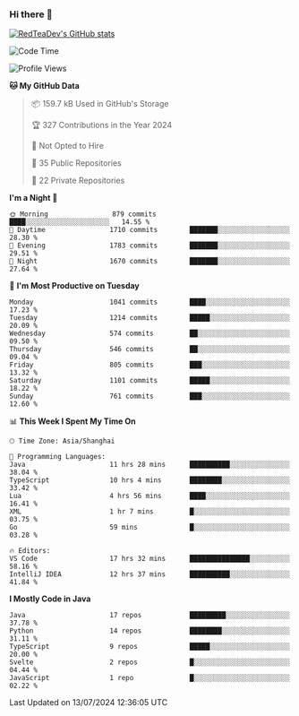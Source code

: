 ### Hi there 👋

<!--
**RedTeaDev/RedTeaDev** is a ✨ _special_ ✨ repository because its `README.md` (this file) appears on your GitHub profile.

Here are some ideas to get you started:

- 🔭 I’m currently working on ...
- 🌱 I’m currently learning ...
- 👯 I’m looking to collaborate on ...
- 🤔 I’m looking for help with ...
- 💬 Ask me about ...
- 📫 How to reach me: ...
- 😄 Pronouns: ...
- ⚡ Fun fact: ...
-->

<!--
[![wakatime](https://wakatime.com/badge/user/6b101ed0-04c0-4490-9283-eb61f2efff96.svg)](https://wakatime.com/@6b101ed0-04c0-4490-9283-eb61f2efff96)
!-->

[![RedTeaDev's GitHub stats](https://github-readme-stats.vercel.app/api?username=RedTeaDev)](https://github.com/anuraghazra/github-readme-stats)
<!--
[![willianrod's wakatime stats](https://github-readme-stats.vercel.app/api/wakatime?username=RedTeaDev)](https://github.com/anuraghazra/github-readme-stats)
!-->
<!--START_SECTION:waka-->
![Code Time](http://img.shields.io/badge/Code%20Time-2%2C372%20hrs%2030%20mins-blue)

![Profile Views](http://img.shields.io/badge/Profile%20Views-0-blue)

**🐱 My GitHub Data** 

> 📦 159.7 kB Used in GitHub's Storage 
 > 
> 🏆 327 Contributions in the Year 2024
 > 
> 🚫 Not Opted to Hire
 > 
> 📜 35 Public Repositories 
 > 
> 🔑 22 Private Repositories 
 > 
**I'm a Night 🦉** 

```text
🌞 Morning                879 commits         ████░░░░░░░░░░░░░░░░░░░░░   14.55 % 
🌆 Daytime                1710 commits        ███████░░░░░░░░░░░░░░░░░░   28.30 % 
🌃 Evening                1783 commits        ███████░░░░░░░░░░░░░░░░░░   29.51 % 
🌙 Night                  1670 commits        ███████░░░░░░░░░░░░░░░░░░   27.64 % 
```
📅 **I'm Most Productive on Tuesday** 

```text
Monday                   1041 commits        ████░░░░░░░░░░░░░░░░░░░░░   17.23 % 
Tuesday                  1214 commits        █████░░░░░░░░░░░░░░░░░░░░   20.09 % 
Wednesday                574 commits         ██░░░░░░░░░░░░░░░░░░░░░░░   09.50 % 
Thursday                 546 commits         ██░░░░░░░░░░░░░░░░░░░░░░░   09.04 % 
Friday                   805 commits         ███░░░░░░░░░░░░░░░░░░░░░░   13.32 % 
Saturday                 1101 commits        █████░░░░░░░░░░░░░░░░░░░░   18.22 % 
Sunday                   761 commits         ███░░░░░░░░░░░░░░░░░░░░░░   12.60 % 
```


📊 **This Week I Spent My Time On** 

```text
🕑︎ Time Zone: Asia/Shanghai

💬 Programming Languages: 
Java                     11 hrs 28 mins      ██████████░░░░░░░░░░░░░░░   38.04 % 
TypeScript               10 hrs 4 mins       ████████░░░░░░░░░░░░░░░░░   33.42 % 
Lua                      4 hrs 56 mins       ████░░░░░░░░░░░░░░░░░░░░░   16.41 % 
XML                      1 hr 7 mins         █░░░░░░░░░░░░░░░░░░░░░░░░   03.75 % 
Go                       59 mins             █░░░░░░░░░░░░░░░░░░░░░░░░   03.28 % 

🔥 Editors: 
VS Code                  17 hrs 32 mins      ███████████████░░░░░░░░░░   58.16 % 
IntelliJ IDEA            12 hrs 37 mins      ██████████░░░░░░░░░░░░░░░   41.84 % 
```

**I Mostly Code in Java** 

```text
Java                     17 repos            █████████░░░░░░░░░░░░░░░░   37.78 % 
Python                   14 repos            ████████░░░░░░░░░░░░░░░░░   31.11 % 
TypeScript               9 repos             █████░░░░░░░░░░░░░░░░░░░░   20.00 % 
Svelte                   2 repos             █░░░░░░░░░░░░░░░░░░░░░░░░   04.44 % 
JavaScript               1 repo              █░░░░░░░░░░░░░░░░░░░░░░░░   02.22 % 
```




 Last Updated on 13/07/2024 12:36:05 UTC
<!--END_SECTION:waka-->



